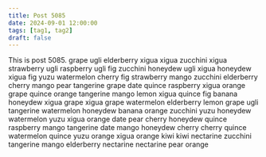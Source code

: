 ```yaml
---
title: Post 5085
date: 2024-09-01 12:00:00
tags: [tag1, tag2]
draft: false
---
```

This is post 5085.
grape
ugli
elderberry
xigua
xigua
zucchini
xigua
strawberry
ugli
raspberry
ugli
fig
zucchini
honeydew
ugli
xigua
honeydew
xigua
fig
yuzu
watermelon
cherry
fig
strawberry
mango
zucchini
elderberry
cherry
mango
pear
tangerine
grape
date
quince
raspberry
xigua
orange
grape
quince
orange
tangerine
mango
lemon
xigua
quince
fig
banana
honeydew
xigua
grape
xigua
grape
watermelon
elderberry
lemon
grape
ugli
tangerine
watermelon
honeydew
banana
orange
zucchini
yuzu
honeydew
watermelon
yuzu
xigua
orange
date
pear
cherry
honeydew
quince
raspberry
mango
tangerine
date
mango
honeydew
cherry
cherry
quince
watermelon
quince
yuzu
orange
xigua
orange
kiwi
kiwi
nectarine
zucchini
tangerine
mango
elderberry
nectarine
nectarine
pear
orange
